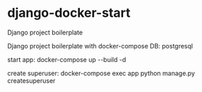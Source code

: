 # django-docker-start
Django project boilerplate

Django project boilerplate with docker-compose
DB: postgresql

start app:
docker-compose up --build -d

create superuser:
docker-compose exec app python manage.py createsuperuser
